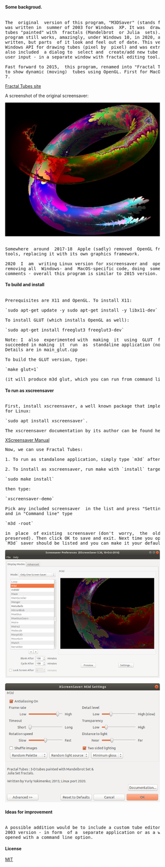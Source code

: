 #### Some backgroud. 

<pre> 
The  original  version of this program, "M3DSaver" (stands for Mandelbrot in 3D)
was written in  summer of 2003 for Windows  XP. It was  drawing static images of
tubes "painted" with  fractals (Mandelbrot  or Julia  sets).  A version  of this
program still works, amazingly, under Windows 10, in 2020, as this file is being
written, but parts  of it look and feel out of date. This version was using only
Windows API for drawing tubes (pixel by  pixel) and was extremely lighweight. It
also included  a dialog to  select and  create/add new tube decorations based on
user input - in a separate window with fractal editing tool. 

Fast forward to 2015,  this program, renamed into "Fractal Tubes", was rewritten
to show dynamic (moving)  tubes using OpenGL. First for MacOS, then  for Windows
7. 
</pre> 

[Fractal Tubes site](http://fractaltubes.com) 

A screenshot of the original screensaver:

![Screenshot](/shot_a1.jpg)

<pre> 
Somewhere  around  2017-18  Apple (sadly) removed  OpenGL from  its  development
tools, replacing it with its own graphics framework. 

2020  I  am  writing Linux version for xscreensaver and  open-sourcing  it. I am
removing all  Windows- and  MacOS-specific code, doing  some cleanup and  adding
comments - overall this program is similar to 2015 version. 
</pre> 

#### To build and install 

<pre> 
Prerequisites are X11 and OpenGL. To install X11: 

`sudo apt-get update -y sudo apt-get install -y libx11-dev` 

To install GLUT (which installs OpenGL as well): 

`sudo apt-get install freeglut3 freeglut3-dev` 

Note: I  also  experimented with  making  it  using  GLUT  framework,  but  only
succeeded in making  it  run  as  standaline application (not as  xscreensaver).
Details are in main_glut.cpp 

To build the GLUT version, type: 

`make glut=1` 

(it will produce m3d_glut, which you can run from command line). 
</pre> 

#### To run as xscreensaver 

<pre> 
First, install xscreensaver, a well known package that implements screensavers 
for Linux: 

`sudo apt install xscreensaver`. 

The xscreensaver documentation by its author can be found here: 
</pre>

[XScreensaver Manual](https://www.jwz.org/xscreensaver/man1.html) 

<pre>
Now, we can use Fractal Tubes: 

1. To run as standalone application, simply type `m3d` after building it. 

2. To install as xscreensaver, run make with `install` target: 

`sudo make install` 

then type: 

`xscreensaver-demo` 

Pick any included screensaver  in the list and press "Settings"  then "Advanced"
and in "Command line" type 

`m3d -root` 

in  place  of existing  screensaver (don't  worry,  the  old one  still  will be
preserved). Then click OK to save and exit. Next time you open xscreensaver-demo
`M3d` saver should be listed and you can make it your default screensaver. 
</pre> 

![Xscreensaver preview screen](/preview.png)

![M3D settings screen within xscreensaver](/settings.png)

#### Ideas for improvement 

<pre> 
A possible addition would be to include a custom tube editor that was present in
2003 version - in form  of a  separate application or as a window  which  can be
opened with a command line option. 
</pre> 

#### License 

[MIT](https://choosealicense.com/licenses/mit/) 





